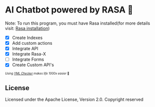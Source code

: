 # AI Chatbot powered by RASA :robot:
  
Note: To run this program, you must have Rasa installed(for more details visit: [Rasa installation](https://rasa.com/docs/rasa/user-guide/installation/))

- [x] Create Indexes
- [x] Add custom actions
- [x] Integrate API
- [x] Integrate Rasa-X
- [ ] Integrate Forms
- [x] Create Custom API's

<sup><sup>*Using [YML Checker](http://www.yamllint.com/) makes life 1000x easier* :pray:</sup></sup>
  
## License
Licensed under the Apache License, Version 2.0.
Copyright reserved
